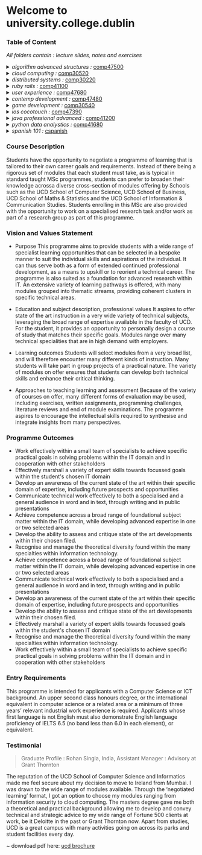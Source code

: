 # Welcome to university.college.dublin

### Table of Content
*All folders contain : lecture slides, notes and exercises*

<details>
<summary>
<i>algorithm advanced structures :</i>
<a href="./ucd.algorithm.advanced.structures">comp47500</a>
</summary>
<p>

> topics : trees, linklist, heap, hash.tables, dictionaries, array lists and stacks and queues, big o, vectors
+ [part a](./ucd.algorithm.advanced.structures/alg.ad.parta) exercises(racing graphics with java)
+ [part b](./ucd.algorithm.advanced.structures/alg.ad.partb) exercises(phone game with trees)
</p>
</details>

<details>
<summary>
<i>cloud computing :</i>
<a href="./ucd.cloud.computing">comp30520</a>
</summary>
<p>

> topics : service research, preparing for cloud services, google app engine, map reduce basic, pig latin, map reduce advanced
+ [lectures](./ucd.cloud.computing/comp.cloud.lec) (lecture slides pdf)
+ [notes](./ucd.cloud.computing/comp.cloud.notes) (lecture notes)
+ [lab 1](./ucd.cloud.computing/comp.cloud.lab/comp.cloud.prac1) (service research)
+ [lab 2](./ucd.cloud.computing/comp.cloud.lab/comp.cloud.prac2) (preparing for cloud services)
+ [lab 3](./ucd.cloud.computing/comp.cloud.lab/comp.cloud.prac3) (google app engine)
+ [lab 4](./ucd.cloud.computing/comp.cloud.lab/comp.cloud.prac4) (map reduce basic)
+ [lab 5](./ucd.cloud.computing/comp.cloud.lab/comp.cloud.prac5) (pig latin)
+ [lab 6](./ucd.cloud.computing/comp.cloud.lab/comp.cloud.prac6) (map reduce advanced)
+ [project](./ucd.cloud.computing/comp.cloud.todolist) (project with angular and firebase)
</p>
</details>

<details>
<summary>
<i>distributed systems :</i>
<a href="./ucd.distributed.systems">comp30220</a>
</summary>
<p>

> topics : service quotation broker, details on final assignment, group paper, jms, socket, rmi, soap, rest, actors, project with angular and firebase
+ [lectures](./ucd.distributed.systems/dis.sys.lec) (lecture slides pdf)
+ [notes](./ucd.distributed.systems/dis.sys.notes) (lecture notes)
+ [lab 1](./ucd.distributed.systems/dis.sys.lab/dis.sys.actor.programming) (service quotation broker)
+ [lab 2](./ucd.distributed.systems/dis.sys.lab/dis.sys.group.final.assignment) (details on final assignment)
+ [lab 3](./ucd.distributed.systems/dis.sys.lab/dis.sys.group.paper) (group paper)
+ [lab 4](./ucd.distributed.systems/dis.sys.lab/dis.sys.message.oriented.system) (jms)
+ [lab 5](./ucd.distributed.systems/dis.sys.lab/dis.sys.prac1.socket) (socket)
+ [lab 6](./ucd.distributed.systems/dis.sys.lab/dis.sys.prac2.rmi) (rmi)
+ [lab 7](./ucd.distributed.systems/dis.sys.lab/dis.sys.prac3.soap) (soap)
+ [lab 8](./ucd.distributed.systems/dis.sys.lab/dis.sys.prac4.rest) (rest)
+ [lab 9](./ucd.distributed.systems/dis.sys.lab/dis.sys.prac5.actors) (actors)
+ [project](./ucd.distributed.systems/dis.sys.squidit) (project with angular and firebase)
</p>
</details> 

<details>
<summary>
<i>ruby rails :</i>
<a href="./ucd.ruby.rails">comp41100</a>
</summary>
<p>

> topics : lecture slides pdf, lecture notes, ruby & command line setup, basic do's and dont's, inheritance and seperate files, book library simulator, itunes simulator with cvs 1, itunes simulator with cvs 2, fraud email check with scraping, film actors net search with scraping, book library simulator advanced with lambda, create your own app, chicken game rails, blog rails
+ [lectures](./ucd.ruby.rails/ruby.lec) (lecture slides pdf)
+ [notes](./ucd.ruby.rails/ruby.notes) (lecture notes)
+ [lab 1](./ucd.ruby.rails/ruby.lab/ruby.prac1) (ruby & command line setup)
+ [lab 2](./ucd.ruby.rails/ruby.lab/ruby.prac2) (basic do's and dont's)
+ [lab 3](./ucd.ruby.rails/ruby.lab/ruby.prac3) (inheritance and seperate files)
+ [lab 4](./ucd.ruby.rails/ruby.lab/ruby.prac4) (book library simulator)
+ [lab 5](./ucd.ruby.rails/ruby.lab/ruby.prac5) (itunes simulator with cvs 1)
+ [lab 6](./ucd.ruby.rails/ruby.lab/ruby.prac6) (itunes simulator with cvs 2)
+ [lab 7](./ucd.ruby.rails/ruby.lab/ruby.prac7) (fraud email check with scraping)
+ [lab 8](./ucd.ruby.rails/ruby.lab/ruby.prac8) (film actors net search with scraping)
+ [lab 9](./ucd.ruby.rails/ruby.lab/ruby.prac9) (book library simulator advanced with lambda)
+ [lab 10](./ucd.ruby.rails/ruby.lab/ruby.prac10) (create your own app)
+ [lab 11](./ucd.ruby.rails/ruby.lab/ruby.prac11) (chicken game rails)
+ [lab 12](./ucd.ruby.rails/ruby.lab/ruby.prac12) (blog rails)
</p>
</details> 

<details>
<summary>
<i>user experience :</i>
<a href="./ucd.user.experience">comp47680</a>
</summary>
<p>

> topics : the three waves and methods
+ [lectures](./ucd.user.experience/ux.lec) (lecture slides pdf)
+ [notes](./ucd.user.experience/ux.notes) (lecture notes)
+ [essay](./ucd.user.experience/ux.lab/ux.essay) (ux the three waves)
</p>
</details> 

<details>
<summary>
<i>contemp development :</i>
<a href="./ucd.contemp.development">comp47480</a>
</summary>
<p>

> topics : 
+ [lectures](./ucd.contemp.development/contemp.dev.pdf) (lecture slides pdf)
+ [notes](./ucd.contemp.development/contemp.dev.notes.txt) (lecture notes)
+ [lab 1](./ucd.contemp.development/contemp.dev.assignments/contemp.lab1) (agile term research)
+ [lab 2](./ucd.contemp.development/contemp.dev.assignments/contemp.lab2) (uml exercise)
+ [lab 3](./ucd.contemp.development/contemp.dev.assignments/contemp.lab3) (ger hartnett : talk mongodb)
+ [lab 4](./ucd.contemp.development/contemp.dev.assignments/contemp.lab4) (junit)
+ [lab 5](./ucd.contemp.development/contemp.dev.assignments/contemp.lab5) (peter : talk 8bytes)
</p>
</details> 

<details>
<summary>
<i>game development :</i>
<a href="./ucd.game.development">comp30540</a>
</summary>
<p>

> topics : 
+ [lectures](./ucd.game.development/game.dev.pdf) (lecture slides pdf)
+ [notes](./ucd.game.development/game.dev.notes.txt) (lecture notes)
+ [project 1](./ucd.game.development/game.dev.game/game.assignment1) (chicken game with gml)
<section data-markdown>
<img src="./ucd.game.development/game.dev.game/game.assignment1/chicken.game.gif" width="500" height="300">
</section>

+ [project 2](./ucd.game.development/game.dev.game/game.assignment2) (drone game with unity)
</p>
</details> 

<details>
<summary>
<i>ios cocotouch :</i>
<a href="./ucd.ios.cocotouch">comp47390</a>
</summary>
<p>

> topics : 
+ [ectures](./ucd.ios.cocotouch/ios.pdf) (lecture slides pdf)
+ [notes](./ucd.ios.cocotouch/ucd.ios.notes.txt) (lecture notes)
+ [teachers projects](./ucd.ios.cocotouch/ios.teacher.projects) (teachers projects)
+ [project 1](./ucd.ios.cocotouch/ios.student.projects/ios.projects.assignment.submissions/ios.projects.connect.4) (ai bot connect 4 game) 
+ [project 2](./ucd.ios.cocotouch/ios.student.projects/ios.projects.assignment.submissions/ios.projects.tweetertags) (twitter tags bot)
</p>
</details> 

<details>
<summary>
<i>java professional advanced :</i>
<a href="./ucd.java.advanced">comp41200</a>
</summary>
<p>

> topics : 
+ [lectures](./ucd.java.advanced) (advanced java course pdfs)
</p>
</details> 

<details>
<summary>
<i>python data analystics :</i>
<a href="./ucd.python.data.analystics">comp41680</a>
</summary>
<p>

> topics : 
+ [lectures](./ucd.python.data.analystics/python.pdf) (lecture slides pdf)
+ [notes](./ucd.python.data.analystics/python.notes.txt) (lecture notes)
+ [labs](./ucd.python.data.analystics/python.labs) (labs for python with a variety of exercises)
+ [project](./ucd.python.data.analystics/python.assignments/python.assignment.pythongraph.1) (pythongraph : using api and json to collect weather data)
</p>
</details> 

<details>
<summary>
<i>spanish 101 :</i>
<a href="./ucd.spanish.101">cspanish</a>
</summary>
<p>

> topics : 
+ [lectures](./ucd.spanish.101) (spanish 101 course pdfs)
</p>
</details> 


### Course Description
Students have the opportunity to negotiate a programme of learning that is tailored to their own career goals and requirements. Instead of there being a rigorous set of modules that each student must take, as is typical in standard taught MSc programmes, students can prefer to broaden their knowledge acrossa diverse cross-section of modules offering by Schools such as the UCD School of Computer Science, UCD School of Business, UCD School of Maths & Statistics and the UCD School of Information & Communication Studies. Students enrolling in this MSc are also provided with the opportunity to work on a specialised research task and/or work as part of a research group as part of this programme.

### Vision and Values Statement
- Purpose
This programme aims to provide students with a wide range of specialist learning opportunities that can be selected in a bespoke manner to suit the individual skills and aspirations of the individual.  It can thus serve both as a form of extended continued professional development, as a means to upskill or to reorient a technical career.  The programme is also suited as a foundation for advanced research within IT. An extensive variety of learning pathways is offered, with many modules grouped into thematic streams, providing coherent clusters in specific technical areas.  

- Education and subject description, professional values
It aspires to offer state of the art instruction in a very wide variety of technical subjects, leveraging the broad range of expertise available in the faculty of UCD.  For the student, it provides an opportunity to personally design a course of study that matches their specific goals.  Modules range over many technical specialities that are in high demand with employers. 

- Learning outcomes
Students will select modules from a very broad list, and will therefore encounter many different kinds of instruction.  Many students will take part in group projects of a practical nature. The variety of modules on offer ensures that students can develop both technical skills and enhance their critical thinking. 

- Approaches to teaching learning and assessment
Because of the variety of courses on offer, many different forms of evaluation may be used, including exercises, written assignments, programming challenges, literature reviews and end of module examinations.  The programme aspires to encourage the intellectual skills required to synthesise and integrate insights from many perspectives. 

### Programme Outcomes
- Work effectively within a small team of specialists to achieve specific practical goals in solving problems within the IT domain and in cooperation with other stakeholders
- Effectively marshall a variety of expert skills towards focussed goals within the student's chosen IT domain
- Develop an awareness of the current state of the art within their specific domain of expertise, including future prospects and opportunities
- Communicate technical work effectively to both a specialised and a general audience in word and in text, through writing and in public presentations
- Achieve competence across a broad range of foundational subject matter within the IT domain, while developing advanced expertise in one or two selected areas
- Develop the ability to assess and critique state of the art developments within their chosen filed.
- Recognise and manage the theoretical diversity found within the many specialties within information technology.
- Achieve competence across a broad range of foundational subject matter within the IT domain, while developing advanced expertise in one or two selected areas
- Communicate technical work effectively to both a specialised and a general audience in word and in text, through writing and in public presentations
- Develop an awareness of the current state of the art within their specific domain of expertise, including future prospects and opportunities
- Develop the ability to assess and critique state of the art developments within their chosen filed.
- Effectively marshall a variety of expert skills towards focussed goals within the student's chosen IT domain
- Recognise and manage the theoretical diversity found within the many specialties within information technology.
- Work effectively within a small team of specialists to achieve specific practical goals in solving problems within the IT domain and in cooperation with other stakeholders

### Entry Requirements
This programme is intended for applicants with a Computer Science or ICT background. An upper second class honours degree, or the international equivalent in computer science or a related area or a minimum of three years’ relevant industrial work experience is required.
Applicants whose first language is not English must also demonstrate English language proficiency of IELTS 6.5 (no band less than 6.0 in each element), or equivalent.

### Testimonial
> Graduate Profile : Rohan Singla, India,
> Assistant Manager : Advisory at Grant Thornton

The reputation of the UCD School of Computer Science and Informatics made me feel secure about my decision to move to Ireland from Mumbai. I was drawn to the wide range of modules available. Through the ‘negotiated learning’ format, I got an option to choose my modules ranging from information security to cloud computing. The masters degree gave me both a theoretical and practical background allowing me to develop and convey technical and strategic advice to my wide range of Fortune 500 clients at work, be it Deloitte in the past or Grant Thornton now. Apart from studies, UCD is a great campus with many activities going on across its parks and student facilities every day.

~ download pdf here: [ucd brochure](./university.college.dublin.pdf)
